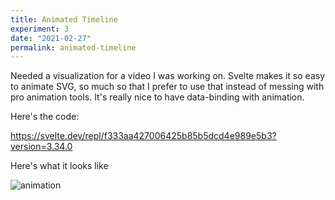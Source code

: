 ```yaml
---
title: Animated Timeline
experiment: 3
date: "2021-02-27"
permalink: animated-timeline
---
```


Needed a visualization for a video I was working on. Svelte makes it so easy to animate SVG, so much so that I prefer to use that instead of messing with pro animation tools. It's really nice to have data-binding with animation.

Here's the code:

https://svelte.dev/repl/f333aa427006425b85b5dcd4e989e5b3?version=3.34.0

Here's what it looks like

![animation](/images/animated-timeline.gif)
